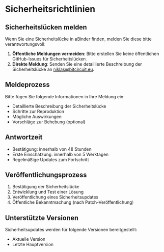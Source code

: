 # Sicherheitsrichtlinien

## Sicherheitslücken melden

Wenn Sie eine Sicherheitslücke in aBinder finden, melden Sie diese bitte verantwortungsvoll:

1. **Öffentliche Meldungen vermeiden**: Bitte erstellen Sie keine öffentlichen GitHub-Issues für Sicherheitslücken.
2. **Direkte Meldung**: Senden Sie eine detaillierte Beschreibung der Sicherheitslücke an [niklas@bitcircuit.eu](mailto:niklas@bitcircuit.eu).

## Meldeprozess

Bitte fügen Sie folgende Informationen in Ihre Meldung ein:

- Detaillierte Beschreibung der Sicherheitslücke
- Schritte zur Reproduktion
- Mögliche Auswirkungen
- Vorschläge zur Behebung (optional)

## Antwortzeit

- Bestätigung: innerhalb von 48 Stunden
- Erste Einschätzung: innerhalb von 5 Werktagen
- Regelmäßige Updates zum Fortschritt

## Veröffentlichungsprozess

1. Bestätigung der Sicherheitslücke
2. Entwicklung und Test einer Lösung
3. Veröffentlichung eines Sicherheitsupdates
4. Öffentliche Bekanntmachung (nach Patch-Veröffentlichung)

## Unterstützte Versionen

Sicherheitsupdates werden für folgende Versionen bereitgestellt:
- Aktuelle Version
- Letzte Hauptversion 